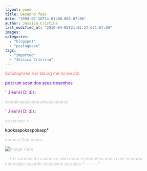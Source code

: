 ```yaml
---
layout: poem
title: Desenho feio
date: "2009-07-18T14:01:00.003-07:00"
author: Jéssica Cristina
last_modified_at: "2010-04-05T21:02:27.671-07:00"
images: 
categories:
  - "blogspot"
  - "portuguese"
tags:
  - "imported"
  - "Jéssica Cristina"
---
```


<span style="color:#ff6666;">Schizophrenia is taking me home diz:

<span style="color:#6600cc;">post um scan dos seus desenhos

<span style="color:#663366;"><span style="color:#993399;">' J éehH D: diz:

<span style="color:#c0c0c0;">skopakspoaksopaskasokaopsk

<span style="color:#993399;">' J éehH D: diz:

<span style="color:#c0c0c0;">vo pensar >.

<span style="color:#c0c0c0;">

<span style="color:#000000;">kpoksapokaspokasp²

como o Dan pediu...

![Image Here](http://4.bp.blogspot.com/_sIsAsPAOqZA/SmI6VqLh6MI/AAAAAAAAAc4/LAQTWo1QM6c/s400/Digitalizar0001.jpg)

<p> </p><p>...   fez carinha de cachorro sem dono e prometeu que ia me comprar chocolate quando voltassem as aulas *-------*

</p>